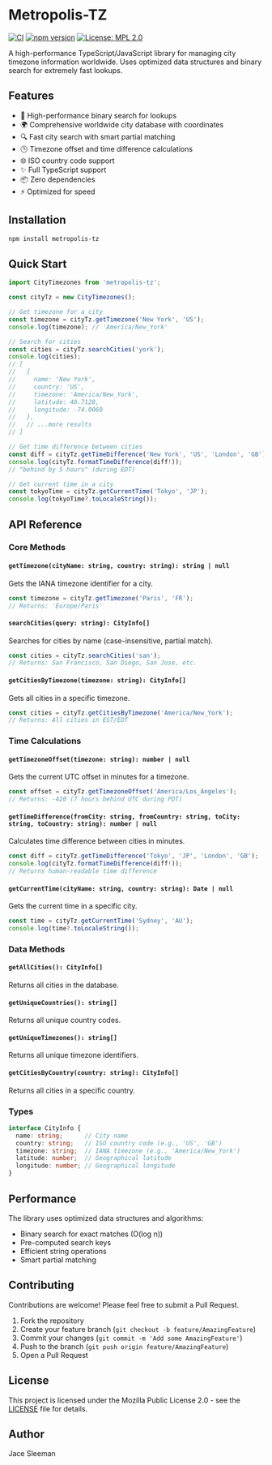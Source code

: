 # Metropolis-TZ

[![CI](https://github.com/TheRealPerson98/Metropolis-Tz/actions/workflows/ci.yml/badge.svg)](https://github.com/TheRealPerson98/Metropolis-Tz/actions/workflows/ci.yml)
[![npm version](https://badge.fury.io/js/metropolis-tz.svg)](https://badge.fury.io/js/metropolis-tz)
[![License: MPL 2.0](https://img.shields.io/badge/License-MPL_2.0-brightgreen.svg)](https://opensource.org/licenses/MPL-2.0)

A high-performance TypeScript/JavaScript library for managing city timezone information worldwide. Uses optimized data structures and binary search for extremely fast lookups.

## Features

- 🚀 High-performance binary search for lookups
- 🌍 Comprehensive worldwide city database with coordinates
- 🔍 Fast city search with smart partial matching
- 🕒 Timezone offset and time difference calculations
- 🌐 ISO country code support
- ✨ Full TypeScript support
- 📦 Zero dependencies
- ⚡ Optimized for speed

## Installation

```bash
npm install metropolis-tz
```

## Quick Start

```typescript
import CityTimezones from 'metropolis-tz';

const cityTz = new CityTimezones();

// Get timezone for a city
const timezone = cityTz.getTimezone('New York', 'US');
console.log(timezone); // 'America/New_York'

// Search for cities
const cities = cityTz.searchCities('york');
console.log(cities);
// [
//   {
//     name: 'New York',
//     country: 'US',
//     timezone: 'America/New_York',
//     latitude: 40.7128,
//     longitude: -74.0060
//   },
//   // ...more results
// ]

// Get time difference between cities
const diff = cityTz.getTimeDifference('New York', 'US', 'London', 'GB');
console.log(cityTz.formatTimeDifference(diff!));
// "behind by 5 hours" (during EDT)

// Get current time in a city
const tokyoTime = cityTz.getCurrentTime('Tokyo', 'JP');
console.log(tokyoTime?.toLocaleString());
```

## API Reference

### Core Methods

#### `getTimezone(cityName: string, country: string): string | null`
Gets the IANA timezone identifier for a city.
```typescript
const timezone = cityTz.getTimezone('Paris', 'FR');
// Returns: 'Europe/Paris'
```

#### `searchCities(query: string): CityInfo[]`
Searches for cities by name (case-insensitive, partial match).
```typescript
const cities = cityTz.searchCities('san');
// Returns: San Francisco, San Diego, San Jose, etc.
```

#### `getCitiesByTimezone(timezone: string): CityInfo[]`
Gets all cities in a specific timezone.
```typescript
const cities = cityTz.getCitiesByTimezone('America/New_York');
// Returns: All cities in EST/EDT
```

### Time Calculations

#### `getTimezoneOffset(timezone: string): number | null`
Gets the current UTC offset in minutes for a timezone.
```typescript
const offset = cityTz.getTimezoneOffset('America/Los_Angeles');
// Returns: -420 (7 hours behind UTC during PDT)
```

#### `getTimeDifference(fromCity: string, fromCountry: string, toCity: string, toCountry: string): number | null`
Calculates time difference between cities in minutes.
```typescript
const diff = cityTz.getTimeDifference('Tokyo', 'JP', 'London', 'GB');
console.log(cityTz.formatTimeDifference(diff!));
// Returns human-readable time difference
```

#### `getCurrentTime(cityName: string, country: string): Date | null`
Gets the current time in a specific city.
```typescript
const time = cityTz.getCurrentTime('Sydney', 'AU');
console.log(time?.toLocaleString());
```

### Data Methods

#### `getAllCities(): CityInfo[]`
Returns all cities in the database.

#### `getUniqueCountries(): string[]`
Returns all unique country codes.

#### `getUniqueTimezones(): string[]`
Returns all unique timezone identifiers.

#### `getCitiesByCountry(country: string): CityInfo[]`
Returns all cities in a specific country.

### Types

```typescript
interface CityInfo {
  name: string;      // City name
  country: string;   // ISO country code (e.g., 'US', 'GB')
  timezone: string;  // IANA timezone (e.g., 'America/New_York')
  latitude: number;  // Geographical latitude
  longitude: number; // Geographical longitude
}
```

## Performance

The library uses optimized data structures and algorithms:
- Binary search for exact matches (O(log n))
- Pre-computed search keys
- Efficient string operations
- Smart partial matching

## Contributing

Contributions are welcome! Please feel free to submit a Pull Request.

1. Fork the repository
2. Create your feature branch (`git checkout -b feature/AmazingFeature`)
3. Commit your changes (`git commit -m 'Add some AmazingFeature'`)
4. Push to the branch (`git push origin feature/AmazingFeature`)
5. Open a Pull Request

## License

This project is licensed under the Mozilla Public License 2.0 - see the [LICENSE](LICENSE) file for details.

## Author

Jace Sleeman 